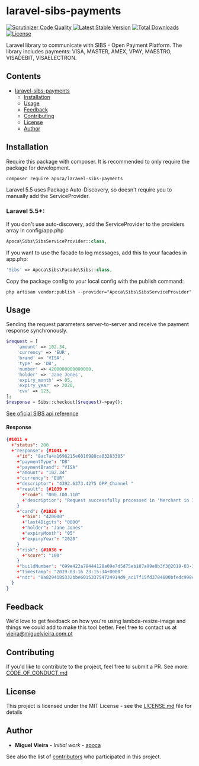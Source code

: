 # laravel-sibs-payments
[![Scrutinizer Code Quality](https://scrutinizer-ci.com/g/apoca/laravel-sibs-payments/badges/quality-score.png?b=master)](https://scrutinizer-ci.com/g/apoca/laravel-sibs-payments/?branch=master)
[![Latest Stable Version](https://poser.pugx.org/apoca/laravel-sibs-payments/v/stable)](https://packagist.org/packages/apoca/laravel-sibs-payments)
[![Total Downloads](https://poser.pugx.org/apoca/laravel-sibs-payments/downloads)](https://packagist.org/packages/apoca/laravel-sibs-payments)
[![License](https://poser.pugx.org/apoca/laravel-sibs-payments/license)](https://packagist.org/packages/apoca/laravel-sibs-payments)

Laravel library to communicate with SIBS - Open Payment Platform. The library includes payments: VISA, MASTER, AMEX, VPAY, MAESTRO, VISADEBIT, VISAELECTRON.

## Contents

- [laravel-sibs-payments](#laravel-sibs-payments)
  - [Installation](#installation)
  - [Usage](#usage)
  - [Feedback](#feedback)
  - [Contributing](#contributing)
  - [License](#license)
  - [Author](#author)
  
## Installation

Require this package with composer. It is recommended to only require the package for development.

```shell
composer require apoca/laravel-sibs-payments
```

Laravel 5.5 uses Package Auto-Discovery, so doesn't require you to manually add the ServiceProvider.

### Laravel 5.5+:

If you don't use auto-discovery, add the ServiceProvider to the providers array in config/app.php

```php
Apoca\Sibs\SibsServiceProvider::class,
```

If you want to use the facade to log messages, add this to your facades in app.php:

```php
'Sibs' => Apoca\Sibs\Facade\Sibs::class,
```

Copy the package config to your local config with the publish command:

```shell
php artisan vendor:publish --provider="Apoca\Sibs\SibsServiceProvider"
```

## Usage

Sending the request parameters server-to-server and receive the payment response synchronously.

```php
$request = [
    'amount' => 102.34,
    'currency' => 'EUR',
    'brand' => 'VISA',
    'type' => 'DB',
    'number' => 4200000000000000,
    'holder' => 'Jane Jones',
    'expiry_month' => 05,
    'expiry_year' => 2020,
    'cvv' => 123,
];
$response = Sibs::checkout($request)->pay();
```
[See oficial SIBS api reference](https://sibs.docs.onlinepayments.pt/)

#### Response

```JSON
{#1011 ▼
  +"status": 200
  +"response": {#1041 ▼
    +"id": "8ac7a4a1698215e6016988ca03283305"
    +"paymentType": "DB"
    +"paymentBrand": "VISA"
    +"amount": "102.34"
    +"currency": "EUR"
    +"descriptor": "4392.6373.4275 OPP_Channel "
    +"result": {#1039 ▼
      +"code": "000.100.110"
      +"description": "Request successfully processed in 'Merchant in Integrator Test Mode'"
    }
    +"card": {#1026 ▼
      +"bin": "420000"
      +"last4Digits": "0000"
      +"holder": "Jane Jones"
      +"expiryMonth": "05"
      +"expiryYear": "2020"
    }
    +"risk": {#1036 ▼
      +"score": "100"
    }
    +"buildNumber": "699e422a79444128a09e7d5d75eb187a99e8b3f3@2019-03-15 04:42:21 +0000"
    +"timestamp": "2019-03-16 23:15:34+0000"
    +"ndc": "8a8294185332bbe601533754724914d9_ac17f15fd3784600bfedc998c7f0c35e"
  }
}
```

## Feedback

We'd love to get feedback on how you're using lambda-resize-image and things we could add to make this tool better. Feel free to contact us at vieira@miguelvieira.com.pt

## Contributing

If you'd like to contribute to the project, feel free to submit a PR. See more: [CODE_OF_CONDUCT.md](CODE_OF_CONDUCT.md)

## License

This project is licensed under the MIT License - see the [LICENSE.md](LICENSE.md) file for details

## Author

- **Miguel Vieira** - _Initial work_ - [apoca](https://github.com/apoca)

See also the list of [contributors](https://github.com/apoca/laravel-sibs-payments/contributors) who participated in this project.